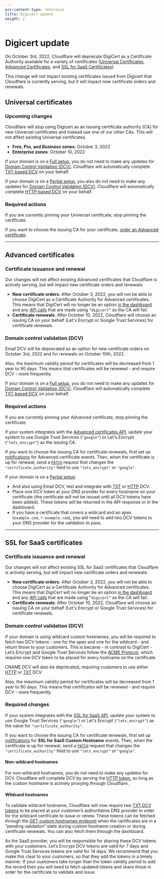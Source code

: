 ```yaml
---
pcx-content-type: reference
title: Digicert update
weight: 2
---
```


# Digicert update

On October 3rd, 2022, Cloudflare will deprecate DigiCert as a Certificate Authority available for a variety of certificates ([Universal Certificates](/ssl/edge-certificates/universal-ssl/), [Advanced Certificates](/ssl/edge-certificates/advanced-certificate-manager/), and [SSL for SaaS Certificates](/ssl/ssl-for-saas/common-tasks/issuing-certificates/)).

This change will not impact existing certificates issued from Digicert that Cloudflare is currently serving, but it will impact new certificate orders and renewals.

## Universal certificates

### Upcoming changes

Cloudflare will stop using Digicert as an issuing certificate authority (CA) for new Universal certificates and instead use one of our other CAs. This will not affect existing Universal certificates.

- **Free, Pro, and Business zones**: October 3, 2022
- **Enterprise zones**: October 10, 2022

If your domain is on a [Full setup](/dns/zone-setups/full-setup/), you do not need to make any updates for [Domain Control Validation (DCV)](/ssl/edge-certificates/changing-dcv-method/). Cloudflare will automatically complete [TXT-based DCV](/ssl/edge-certificates/changing-dcv-method/methods/txt/) on your behalf.

If your domain is on a [Partial setup](/dns/zone-setups/partial-setup/), you also do not need to make any updates for [Domain Control Validation (DCV)](/ssl/edge-certificates/changing-dcv-method/). Cloudflare will automatically complete [HTTP-based DCV](/ssl/edge-certificates/changing-dcv-method/methods/http/) on your behalf.

### Required actions

If you are currently pinning your Universal certificate, stop pinning the certificate.

If you want to choose the issuing CA for your certificate, [order an Advanced certificate](/ssl/edge-certificates/advanced-certificate-manager/).

---

## Advanced certificates

### Certificate issuance and renewal

Our changes will not affect existing Advanced certificates that Cloudflare is actively serving, but will impact new certificate orders and renewals:

- **New certificate orders**: After October 3, 2022, you will not be able to choose DigiCert as a Certificate Authority for Advanced certificates. This means that DigiCert will no longer be an option [in the dashboard](/ssl/edge-certificates/advanced-certificate-manager/manage-certificates/#using-the-dashboard) and any [API calls](https://api.cloudflare.com/#certificate-packs-order-advanced-certificate-manager-certificate-pack) that are made using `“digicert”` as the CA will fail.
- **Certificate renewals**: After October 10, 2022, Cloudflare will choose an issuing CA on your behalf (Let's Encrypt or Google Trust Services) for certificate renewals.

### Domain control validation (DCV)

Email DCV will be deprecated as an option for new certificate orders on October 3rd, 2022 and for renewals on October 10th, 2022.

Also, the maximum validity period for certificates will be decreased from 1 year to 90 days. This means that certificates will be renewed - and require DCV - more frequently.

If your domain is on a [Full setup](/dns/zone-setups/full-setup/), you do not need to make any updates for [Domain Control Validation (DCV)](/ssl/edge-certificates/changing-dcv-method/). Cloudflare will automatically complete [TXT-based DCV](/ssl/edge-certificates/changing-dcv-method/methods/txt/) on your behalf.

### Required actions

If you are currently pinning your Advanced certificate, stop pinning the certificate.

If your system integrates with the [Advanced certificates API](https://api.cloudflare.com/#certificate-packs-order-advanced-certificate-manager-certificate-pack), update your system to use Google Trust Services (`"google"`) or Let's Encrypt (`"lets_encrypt"`) as the issuing CA.

If you want to choose the issuing CA for certificate renewals, first set up [notifications](/fundamentals/notifications/notification-available/#ssltls) for Advanced certificate events. Then, when the certificate is up for renewal, send a [`PATCH`](https://api.cloudflare.com/#certificate-packs-restart-validation-for-advanced-certificate-manager-certificate-pack) request that changes the `"certificate_authority"` field to use `"lets_encrypt"` or `"google"`.

If your domain is on a [Partial setup](/dns/zone-setups/partial-setup/):

- And also using Email DCV, test and integrate with [TXT](/ssl/edge-certificates/changing-dcv-method/methods/txt/) or [HTTP](/ssl/edge-certificates/changing-dcv-method/methods/http/) DCV.
- Place one DCV token at your DNS provider for every hostname on your certificate (the certificate will not be issued until all DCV tokens have been added). These tokens will be returned in the API response or in the dashboard.
- If you have a certificate that covers a wildcard and an apex (`example.com`, `*.example.com`), you will need to add two DCV tokens to your DNS provider for the validation to pass.

---

## SSL for SaaS certificates

### Certificate issuance and renewal

Our changes will not affect existing SSL for SaaS certificates that Cloudflare is actively serving, but will impact new certificate orders and renewals:

- **New certificate orders**: After October 3, 2022, you will not be able to choose DigiCert as a Certificate Authority for Advanced certificates. This means that DigiCert will no longer be an option [in the dashboard](/ssl/ssl-for-saas/common-tasks/issuing-certificates/#via-the-dashboard) and any [API calls](/ssl/ssl-for-saas/common-tasks/issuing-certificates/#via-the-api) that are made using `“digicert”` as the CA will fail.
- **Certificate renewals**: After October 10, 2022, Cloudflare will choose an issuing CA on your behalf (Let's Encrypt or Google Trust Services) for certificate renewals.

### Domain control validation (DCV)

If your domain is using wildcard custom hostnames, you will be required to fetch two DCV tokens - one for the apex and one for the wildcard - and return those to your customers. This is became - in contrast to DigiCert - Let’s Encrypt and Google Trust Services follow the [ACME Protocol](https://datatracker.ietf.org/doc/html/rfc8555), which requires one DCV token to be placed for every hostname on the certificate.

CNAME DCV will also be deprecated, requiring customers to use either [HTTP](/ssl/ssl-for-saas/common-tasks/hostname-verification/#http) or [TXT](/ssl/ssl-for-saas/common-tasks/hostname-verification/#txt) DCV.

Also, the maximum validity period for certificates will be decreased from 1 year to 90 days. This means that certificates will be renewed - and require DCV - more frequently.

### Required changes

If your system integrates with the [SSL for SaaS API](https://api.cloudflare.com/#custom-hostname-for-a-zone-properties), update your system to use Google Trust Services (`"google"`) or Let's Encrypt (`"lets_encrypt"`) as the value for `"certificate_authority"`.

If you want to choose the issuing CA for certificate renewals, first set up [notifications](/fundamentals/notifications/notification-available/#ssltls) for **SSL for SaaS Custom Hostname** events. Then, when the certificate is up for renewal, send a [`PATCH`](https://api.cloudflare.com/#custom-hostname-for-a-zone-edit-custom-hostname) request that changes the `"certificate_authority"` field to use `"lets_encrypt"` or `"google"`.

#### Non-wildcard hostnames

For non-wildcard hostnames, you do not need to make any updates for DCV. Cloudflare will complete DCV by serving the [HTTP token](/ssl/ssl-for-saas/common-tasks/certificate-validation-methods/#http-automatic), so long as the custom hostname is actively proxying through Cloudflare.

#### Wildcard hostnames

To validate wildcard hostname, Cloudflare will now require two [TXT DCV tokens](/ssl/ssl-for-saas/common-tasks/hostname-verification/#txt) to be placed at your customer’s authoritative DNS provider in order for the wildcard certificate to issue or renew. These tokens can be fetched through the [GET custom hostnames endpoint](https://api.cloudflare.com/#custom-hostname-for-a-zone-list-custom-hostnames) when the certificates are in a “pending validation” state during custom hostname creation or during certificate renewals. You can also fetch them through the dashboard.

As the SaaS provider, you will be responsible for sharing these DCV tokens with your customers. Let’s Encrypt DCV tokens are valid for 7 days and Google Trust Services tokens are valid for 14 days. We recommend that you make this clear to your customers, so that they add the tokens in a timely manner. If your customers take longer than the token validity period to add the record then you will need to fetch updated tokens and share those in order for the certificate to validate and issue.